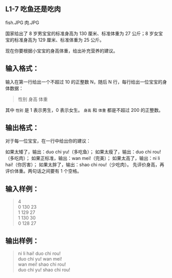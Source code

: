 ## L1-7 吃鱼还是吃肉
fish.JPG 肉.JPG

国家给出了 8 岁男宝宝的标准身高为 130 厘米、标准体重为 27 公斤；8 岁女宝宝的标准身高为 129 厘米、标准体重为 25 公斤。

现在你要根据小宝宝的身高体重，给出补充营养的建议。

## 输入格式：
输入在第一行给出一个不超过 10 的正整数 N，随后 N 行，每行给出一位宝宝的身体数据：

>性别 身高 体重

      
    
其中 `性别` 是 1 表示男生，0 表示女生。 `身高` 和 `体重` 都是不超过 200 的正整数。

## 输出格式：
对于每一位宝宝，在一行中给出你的建议：

如果太矮了，输出：duo chi yu!（多吃鱼）；
如果太瘦了，输出：duo chi rou!（多吃肉）；
如果正标准，输出：wan mei!（完美）；
如果太高了，输出：ni li hai!（你厉害）；
如果太胖了，输出：shao chi rou!（少吃肉）。
先评价身高，再评价体重。两句话之间要有 1 个空格。

## 输入样例：
>4  
0 130 23  
1 129 27  
1 130 30  
0 128 27

      
    
## 输出样例：
>ni li hai! duo chi rou!  
duo chi yu! wan mei!  
wan mei! shao chi rou!  
duo chi yu! shao chi rou!
